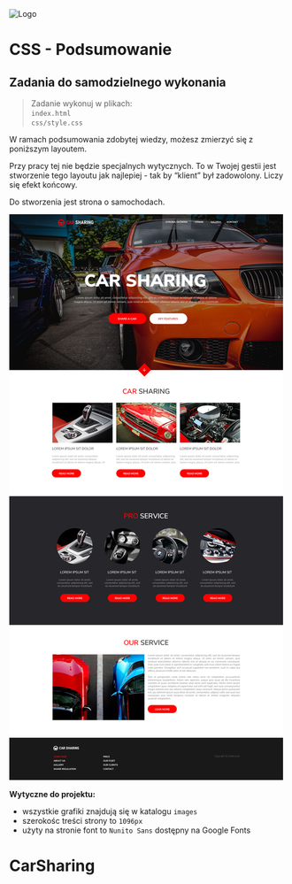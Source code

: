<img alt="Logo" src="http://coderslab.pl/svg/logo-coderslab.svg" width="400">

# CSS - Podsumowanie

## Zadania do samodzielnego wykonania

> Zadanie wykonuj w plikach:  
> `index.html`  
> `css/style.css`

W ramach podsumowania zdobytej wiedzy, możesz zmierzyć się z poniższym layoutem.

Przy pracy tej nie będzie specjalnych wytycznych. To w Twojej gestii jest stworzenie tego layoutu jak najlepiej - tak by “klient” był zadowolony. Liczy się efekt końcowy.

Do stworzenia jest strona o samochodach.

![](images/layout.jpg)

**Wytyczne do projektu:**
- wszystkie grafiki znajdują się w katalogu `images`
- szerokośc treści strony to `1096px`
- użyty na stronie font to `Nunito Sans` dostępny na Google Fonts
# CarSharing
